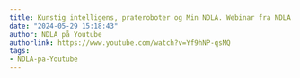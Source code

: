 ```yaml
---
title: Kunstig intelligens, prateroboter og Min NDLA. Webinar fra NDLA.
date: "2024-05-29 15:18:43"
author: NDLA på Youtube
authorlink: https://www.youtube.com/watch?v=Yf9hNP-qsMQ
tags:
- NDLA-pa-Youtube
---
```

